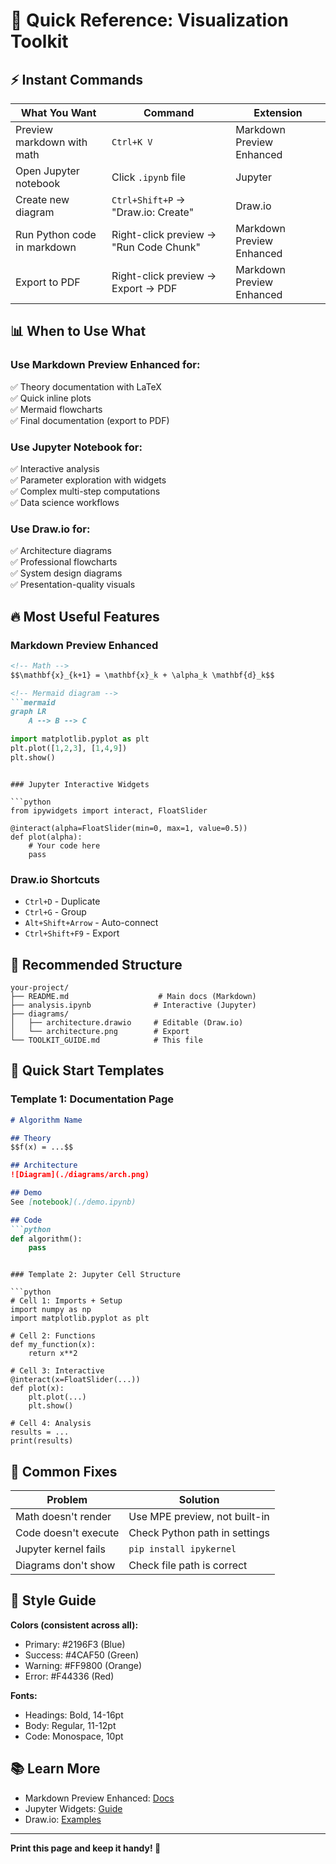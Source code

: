 # 🎯 Quick Reference: Visualization Toolkit

## ⚡ Instant Commands

| What You Want | Command | Extension |
|---------------|---------|-----------|
| Preview markdown with math | `Ctrl+K V` | Markdown Preview Enhanced |
| Open Jupyter notebook | Click `.ipynb` file | Jupyter |
| Create new diagram | `Ctrl+Shift+P` → "Draw.io: Create" | Draw.io |
| Run Python code in markdown | Right-click preview → "Run Code Chunk" | Markdown Preview Enhanced |
| Export to PDF | Right-click preview → Export → PDF | Markdown Preview Enhanced |

## 📊 When to Use What

### Use **Markdown Preview Enhanced** for:
✅ Theory documentation with LaTeX  
✅ Quick inline plots  
✅ Mermaid flowcharts  
✅ Final documentation (export to PDF)  

### Use **Jupyter Notebook** for:
✅ Interactive analysis  
✅ Parameter exploration with widgets  
✅ Complex multi-step computations  
✅ Data science workflows  

### Use **Draw.io** for:
✅ Architecture diagrams  
✅ Professional flowcharts  
✅ System design diagrams  
✅ Presentation-quality visuals  

## 🔥 Most Useful Features

### Markdown Preview Enhanced

```markdown
<!-- Math -->
$$\mathbf{x}_{k+1} = \mathbf{x}_k + \alpha_k \mathbf{d}_k$$

<!-- Mermaid diagram -->
```mermaid
graph LR
    A --> B --> C
```

<!-- Python plot -->
```python {cmd=true matplotlib=true}
import matplotlib.pyplot as plt
plt.plot([1,2,3], [1,4,9])
plt.show()
```
```

### Jupyter Interactive Widgets

```python
from ipywidgets import interact, FloatSlider

@interact(alpha=FloatSlider(min=0, max=1, value=0.5))
def plot(alpha):
    # Your code here
    pass
```

### Draw.io Shortcuts

- `Ctrl+D` - Duplicate
- `Ctrl+G` - Group
- `Alt+Shift+Arrow` - Auto-connect
- `Ctrl+Shift+F9` - Export

## 📁 Recommended Structure

```
your-project/
├── README.md                    # Main docs (Markdown)
├── analysis.ipynb              # Interactive (Jupyter)
├── diagrams/
│   ├── architecture.drawio     # Editable (Draw.io)
│   └── architecture.png        # Export
└── TOOLKIT_GUIDE.md            # This file
```

## 🚀 Quick Start Templates

### Template 1: Documentation Page

```markdown
# Algorithm Name

## Theory
$$f(x) = ...$$

## Architecture
![Diagram](./diagrams/arch.png)

## Demo
See [notebook](./demo.ipynb)

## Code
```python
def algorithm():
    pass
```
```

### Template 2: Jupyter Cell Structure

```python
# Cell 1: Imports + Setup
import numpy as np
import matplotlib.pyplot as plt

# Cell 2: Functions
def my_function(x):
    return x**2

# Cell 3: Interactive
@interact(x=FloatSlider(...))
def plot(x):
    plt.plot(...)
    plt.show()

# Cell 4: Analysis
results = ...
print(results)
```

## 💊 Common Fixes

| Problem | Solution |
|---------|----------|
| Math doesn't render | Use MPE preview, not built-in |
| Code doesn't execute | Check Python path in settings |
| Jupyter kernel fails | `pip install ipykernel` |
| Diagrams don't show | Check file path is correct |

## 🎨 Style Guide

**Colors (consistent across all):**
- Primary: #2196F3 (Blue)
- Success: #4CAF50 (Green)
- Warning: #FF9800 (Orange)
- Error: #F44336 (Red)

**Fonts:**
- Headings: Bold, 14-16pt
- Body: Regular, 11-12pt
- Code: Monospace, 10pt

## 📚 Learn More

- Markdown Preview Enhanced: [Docs](https://shd101wyy.github.io/markdown-preview-enhanced/)
- Jupyter Widgets: [Guide](https://ipywidgets.readthedocs.io/)
- Draw.io: [Examples](https://www.diagrams.net/example-diagrams)

---

**Print this page and keep it handy! 📌**
